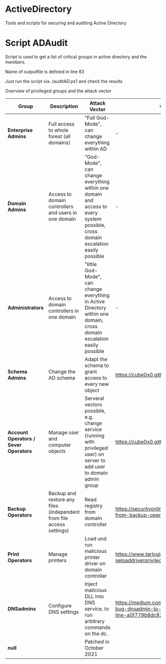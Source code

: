 # ActiveDirectory
Tools and scripts for securing and auditing Active Directory

# Script ADAudit
Script is used to get a list of critical groups in active directory and the members.

Name of outputfile is defined in line 63

Just run the script via ./auditAD.ps1 and check the results

Overview of privileged groups and the attack vector

| **Group**                               | **Description**                                                      | **Attack Vector**                                                                                                                | **Link **                                                                                         | **** | **** | **** | **** | **** | **** |
|-----------------------------------------|----------------------------------------------------------------------|----------------------------------------------------------------------------------------------------------------------------------|---------------------------------------------------------------------------------------------------|------|------|------|------|------|------|
| **Enterprise Admins**                   | Full access to whole forest (all domains)                            | "Full God-Mode", can change everything within AD                                                                                 | -                                                                                                 |      |      |      |      |      |      |
| **Domain Admins**                       | Access to domain controllers and users in one domain                 | "God-Mode", can change everything within one domain and access to every system possible, cross domain escalation easily possible | -                                                                                                 |      |      |      |      |      |      |
| **Administrators**                      | Access to domain controllers in one domain                           | "little God-Mode", can change everything in Active Directory within one domain, cross domain escalation easily possible          | -                                                                                                 |      |      |      |      |      |      |
| **Schema Admins**                       | Change the AD schema                                                 | Adapt the schema to grant access to every new object                                                                             | https://cube0x0.github.io/Pocing-Beyond-DA/                                                       |      |      |      |      |      |      |
| **Account Operators / Sever Operators** | Manage user and computer objects                                     | Serveral vectors possible, e.g. change service (running with privileged user) on server to add user to domain admin group        | https://cube0x0.github.io/Pocing-Beyond-DA/                                                       |      |      |      |      |      |      |
| **Backup Operators**                    | Backup and restore any files (independent from file access settings) | Read registry from domain controller                                                                                             | https://securityonline.info/backupoperatortoda-from-backup-operator-to-domain-admin/              |      |      |      |      |      |      |
| **Print Operators**                     | Manage printers                                                      | Load und run malicious printer driver on domain controller                                                                       | https://www.tarlogic.com/blog/abusing-seloaddriverprivilege-for-privilege-escalation/             |      |      |      |      |      |      |
| **DNSadmins**                           | Configure DNS settings                                               | Inject malicious DLL into DNS service, to run arbitrary commands on the dc.                                                      | https://medium.com/@esnesenon/feature-not-bug-dnsadmin-to-dc-compromise-in-one-line-a0f779b8dc83  |      |      |      |      |      |      |
| **null**                                |                                                                      | Patched in October 2021                                                                                                          |                                                                                                   |      |      |      |      |      |      |

